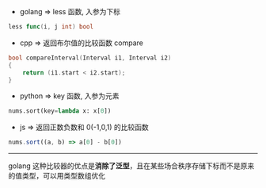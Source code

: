 - golang => less 函数, 入参为下标

```go
less func(i, j int) bool
```

- cpp => 返回布尔值的比较函数 compare

```cpp
bool compareInterval(Interval i1, Interval i2)
{
    return (i1.start < i2.start);
}
```

- python => key 函数, 入参为元素

```python
nums.sort(key=lambda x: x[0])
```

- js => 返回正数负数和 0(-1,0,1) 的比较函数

```js
nums.sort((a, b) => a[0] - b[0])
```

---

golang 这种比较器的优点是**消除了泛型**，且在某些场合秩序存储下标而不是原来的值类型，可以用类型数组优化
